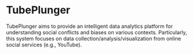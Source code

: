 # TubePlunger
TubePlunger aims to provide an intelligent data analytics platform for understanding social conflicts and biases on various contexts. Particularly, this system focuses on data collection/analysis/visualization from online social services (e.g., YouTube).
